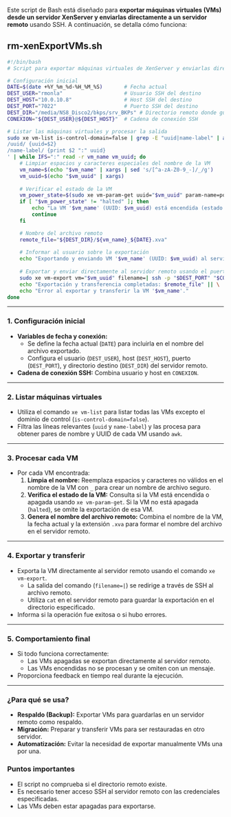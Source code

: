 Este script de Bash está diseñado para **exportar máquinas virtuales (VMs) desde un servidor XenServer y enviarlas directamente a un servidor remoto** usando SSH. A continuación, se detalla cómo funciona:
## rm-xenExportVMs.sh
```bash
#!/bin/bash
# Script para exportar máquinas virtuales de XenServer y enviarlas directamente a un destino remoto

# Configuración inicial
DATE=$(date +%Y_%m_%d-%H_%M_%S)       # Fecha actual
DEST_USER="rmonla"                    # Usuario SSH del destino
DEST_HOST="10.0.10.8"                 # Host SSH del destino
DEST_PORT="7022"                      # Puerto SSH del destino
DEST_DIR="/media/NS8_Disco2/bkps/srv_BKPs" # Directorio remoto donde guardar las exportaciones
CONEXION="${DEST_USER}@${DEST_HOST}"  # Cadena de conexión SSH

# Listar las máquinas virtuales y procesar la salida
sudo xe vm-list is-control-domain=false | grep -E "uuid|name-label" | awk -F ": " '
/uuid/ {uuid=$2} 
/name-label/ {print $2 ":" uuid}
' | while IFS=":" read -r vm_name vm_uuid; do
    # Limpiar espacios y caracteres especiales del nombre de la VM
    vm_name=$(echo "$vm_name" | xargs | sed 's/[^a-zA-Z0-9_-]/_/g')
    vm_uuid=$(echo "$vm_uuid" | xargs)
    
    # Verificar el estado de la VM
    vm_power_state=$(sudo xe vm-param-get uuid="$vm_uuid" param-name=power-state)
    if [ "$vm_power_state" != "halted" ]; then
        echo "La VM '$vm_name' (UUID: $vm_uuid) está encendida (estado: $vm_power_state). No se exportará."
        continue
    fi

    # Nombre del archivo remoto
    remote_file="${DEST_DIR}/${vm_name}_${DATE}.xva"
    
    # Informar al usuario sobre la exportación
    echo "Exportando y enviando VM '$vm_name' (UUID: $vm_uuid) al servidor remoto $CONEXION:$remote_file..."
    
    # Exportar y enviar directamente al servidor remoto usando el puerto especificado
    sudo xe vm-export vm="$vm_uuid" filename=| ssh -p "$DEST_PORT" "$CONEXION" "cat > '$remote_file'" && \
    echo "Exportación y transferencia completadas: $remote_file" || \
    echo "Error al exportar y transferir la VM '$vm_name'."
done
```

---

### **1. Configuración inicial**
- **Variables de fecha y conexión:**
  - Se define la fecha actual (`DATE`) para incluirla en el nombre del archivo exportado.
  - Configura el usuario (`DEST_USER`), host (`DEST_HOST`), puerto (`DEST_PORT`), y directorio destino (`DEST_DIR`) del servidor remoto.
- **Cadena de conexión SSH:** Combina usuario y host en `CONEXION`.

---

### **2. Listar máquinas virtuales**
- Utiliza el comando `xe vm-list` para listar todas las VMs excepto el dominio de control (`is-control-domain=false`).
- Filtra las líneas relevantes (`uuid` y `name-label`) y las procesa para obtener pares de nombre y UUID de cada VM usando `awk`.

---

### **3. Procesar cada VM**
- Por cada VM encontrada:
  1. **Limpia el nombre:** Reemplaza espacios y caracteres no válidos en el nombre de la VM con `_` para crear un nombre de archivo seguro.
  2. **Verifica el estado de la VM:** Consulta si la VM está encendida o apagada usando `xe vm-param-get`. Si la VM no está apagada (`halted`), se omite la exportación de esa VM.
  3. **Genera el nombre del archivo remoto:** Combina el nombre de la VM, la fecha actual y la extensión `.xva` para formar el nombre del archivo en el servidor remoto.

---

### **4. Exportar y transferir**
- Exporta la VM directamente al servidor remoto usando el comando `xe vm-export`.
  - La salida del comando (`filename=|`) se redirige a través de SSH al archivo remoto.
  - Utiliza `cat` en el servidor remoto para guardar la exportación en el directorio especificado.
- Informa si la operación fue exitosa o si hubo errores.

---

### **5. Comportamiento final**
- Si todo funciona correctamente:
  - Las VMs apagadas se exportan directamente al servidor remoto.
  - Las VMs encendidas no se procesan y se omiten con un mensaje.
- Proporciona feedback en tiempo real durante la ejecución.

---

### **¿Para qué se usa?**
- **Respaldo (Backup):** Exportar VMs para guardarlas en un servidor remoto como respaldo.
- **Migración:** Preparar y transferir VMs para ser restauradas en otro servidor.
- **Automatización:** Evitar la necesidad de exportar manualmente VMs una por una.

### **Puntos importantes**
- El script no comprueba si el directorio remoto existe.
- Es necesario tener acceso SSH al servidor remoto con las credenciales especificadas.
- Las VMs deben estar apagadas para exportarse.
